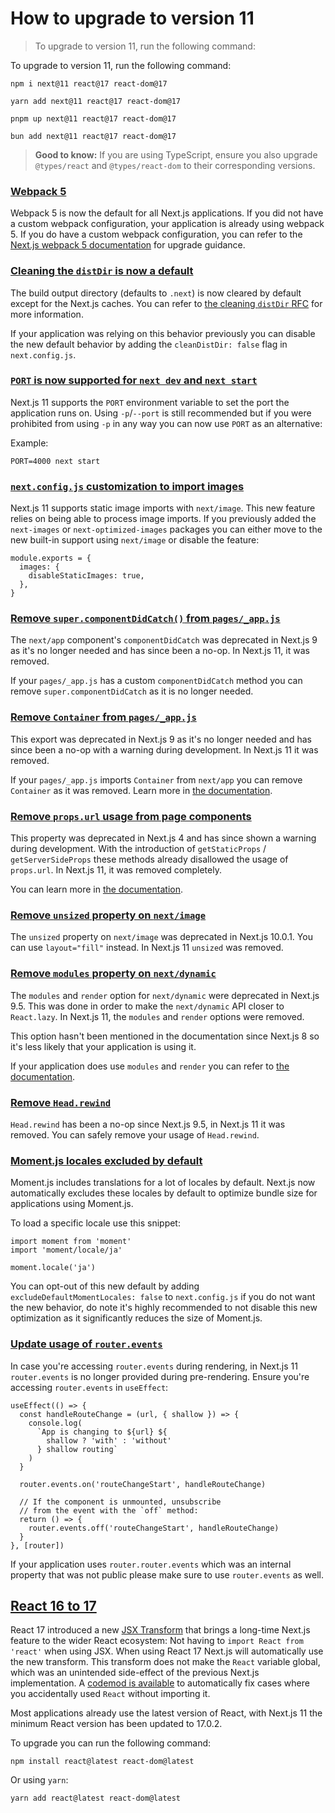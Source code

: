 # How to upgrade to version 11

> To upgrade to version 11, run the following command:



To upgrade to version 11, run the following command:

    npm i next@11 react@17 react-dom@17

    yarn add next@11 react@17 react-dom@17

    pnpm up next@11 react@17 react-dom@17

    bun add next@11 react@17 react-dom@17

> **Good to know:** If you are using TypeScript, ensure you also upgrade `@types/react` and `@types/react-dom` to their corresponding versions.

### [Webpack 5](#webpack-5)

Webpack 5 is now the default for all Next.js applications. If you did not have a custom webpack configuration, your application is already using webpack 5. If you do have a custom webpack configuration, you can refer to the [Next.js webpack 5 documentation](/docs/messages/webpack5) for upgrade guidance.

### [Cleaning the `distDir` is now a default](#cleaning-the-distdir-is-now-a-default)

The build output directory (defaults to `.next`) is now cleared by default except for the Next.js caches. You can refer to [the cleaning `distDir` RFC](https://github.com/vercel/next.js/discussions/6009) for more information.

If your application was relying on this behavior previously you can disable the new default behavior by adding the `cleanDistDir: false` flag in `next.config.js`.

### [`PORT` is now supported for `next dev` and `next start`](#port-is-now-supported-for-next-dev-and-next-start)

Next.js 11 supports the `PORT` environment variable to set the port the application runs on. Using `-p`/`--port` is still recommended but if you were prohibited from using `-p` in any way you can now use `PORT` as an alternative:

Example:

    PORT=4000 next start
    

### [`next.config.js` customization to import images](#nextconfigjs-customization-to-import-images)

Next.js 11 supports static image imports with `next/image`. This new feature relies on being able to process image imports. If you previously added the `next-images` or `next-optimized-images` packages you can either move to the new built-in support using `next/image` or disable the feature:

    module.exports = {
      images: {
        disableStaticImages: true,
      },
    }

### [Remove `super.componentDidCatch()` from `pages/_app.js`](#remove-supercomponentdidcatch-from-pages_appjs)

The `next/app` component's `componentDidCatch` was deprecated in Next.js 9 as it's no longer needed and has since been a no-op. In Next.js 11, it was removed.

If your `pages/_app.js` has a custom `componentDidCatch` method you can remove `super.componentDidCatch` as it is no longer needed.

### [Remove `Container` from `pages/_app.js`](#remove-container-from-pages_appjs)

This export was deprecated in Next.js 9 as it's no longer needed and has since been a no-op with a warning during development. In Next.js 11 it was removed.

If your `pages/_app.js` imports `Container` from `next/app` you can remove `Container` as it was removed. Learn more in [the documentation](/docs/messages/app-container-deprecated).

### [Remove `props.url` usage from page components](#remove-propsurl-usage-from-page-components)

This property was deprecated in Next.js 4 and has since shown a warning during development. With the introduction of `getStaticProps` / `getServerSideProps` these methods already disallowed the usage of `props.url`. In Next.js 11, it was removed completely.

You can learn more in [the documentation](/docs/messages/url-deprecated).

### [Remove `unsized` property on `next/image`](#remove-unsized-property-on-nextimage)

The `unsized` property on `next/image` was deprecated in Next.js 10.0.1. You can use `layout="fill"` instead. In Next.js 11 `unsized` was removed.

### [Remove `modules` property on `next/dynamic`](#remove-modules-property-on-nextdynamic)

The `modules` and `render` option for `next/dynamic` were deprecated in Next.js 9.5. This was done in order to make the `next/dynamic` API closer to `React.lazy`. In Next.js 11, the `modules` and `render` options were removed.

This option hasn't been mentioned in the documentation since Next.js 8 so it's less likely that your application is using it.

If your application does use `modules` and `render` you can refer to [the documentation](/docs/messages/next-dynamic-modules).

### [Remove `Head.rewind`](#remove-headrewind)

`Head.rewind` has been a no-op since Next.js 9.5, in Next.js 11 it was removed. You can safely remove your usage of `Head.rewind`.

### [Moment.js locales excluded by default](#momentjs-locales-excluded-by-default)

Moment.js includes translations for a lot of locales by default. Next.js now automatically excludes these locales by default to optimize bundle size for applications using Moment.js.

To load a specific locale use this snippet:

    import moment from 'moment'
    import 'moment/locale/ja'
     
    moment.locale('ja')

You can opt-out of this new default by adding `excludeDefaultMomentLocales: false` to `next.config.js` if you do not want the new behavior, do note it's highly recommended to not disable this new optimization as it significantly reduces the size of Moment.js.

### [Update usage of `router.events`](#update-usage-of-routerevents)

In case you're accessing `router.events` during rendering, in Next.js 11 `router.events` is no longer provided during pre-rendering. Ensure you're accessing `router.events` in `useEffect`:

    useEffect(() => {
      const handleRouteChange = (url, { shallow }) => {
        console.log(
          `App is changing to ${url} ${
            shallow ? 'with' : 'without'
          } shallow routing`
        )
      }
     
      router.events.on('routeChangeStart', handleRouteChange)
     
      // If the component is unmounted, unsubscribe
      // from the event with the `off` method:
      return () => {
        router.events.off('routeChangeStart', handleRouteChange)
      }
    }, [router])

If your application uses `router.router.events` which was an internal property that was not public please make sure to use `router.events` as well.

## [React 16 to 17](#react-16-to-17)

React 17 introduced a new [JSX Transform](https://reactjs.org/blog/2020/09/22/introducing-the-new-jsx-transform.html) that brings a long-time Next.js feature to the wider React ecosystem: Not having to `import React from 'react'` when using JSX. When using React 17 Next.js will automatically use the new transform. This transform does not make the `React` variable global, which was an unintended side-effect of the previous Next.js implementation. A [codemod is available](about:/docs/pages/guides/upgrading/codemods#add-missing-react-import) to automatically fix cases where you accidentally used `React` without importing it.

Most applications already use the latest version of React, with Next.js 11 the minimum React version has been updated to 17.0.2.

To upgrade you can run the following command:

    npm install react@latest react-dom@latest
    

Or using `yarn`:

    yarn add react@latest react-dom@latest
